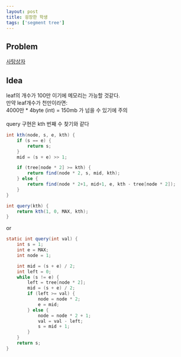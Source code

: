 ```yaml
---
layout: post
title: 굉장한 학생
tags: ['segment tree']
---
```

## Problem

[사탕상자](https://www.acmicpc.net/problem/2243)

## Idea

leaf의 개수가 100만 이기에 메모리는 가능할 것같다.<br>
만약 leaf개수가 천만이라면:<br>
4000만 * 4byte (int) = 150mb 가 넘을 수 있기에 주의<br>
<br>
query 구현은 kth 번째 수 찾기와 같다<br>

``` java
int kth(node, s, e, kth) {
    if (s == e) {
        return s;
    }
    mid = (s + e) >> 1;

    if (tree[node * 2] >= kth) {
        return find(node * 2, s, mid, kth);        
    } else {
        return find(node * 2+1, mid+1, e, kth - tree[node * 2]);
    }
}

int query(kth) {
    return kth(1, 0, MAX, kth);
}
```

or 

``` java
static int query(int val) {
    int s = 1;
    int e = MAX;
    int node = 1;

    int mid = (s + e) / 2;
    int left = 0;
    while (s != e) {
        left = tree[node * 2];
        mid = (s + e) / 2;
        if (left >= val) {
            node = node * 2;
            e = mid;
        } else {
            node = node * 2 + 1;
            val = val - left;
            s = mid + 1;
        }
    }
    return s;
}
```

